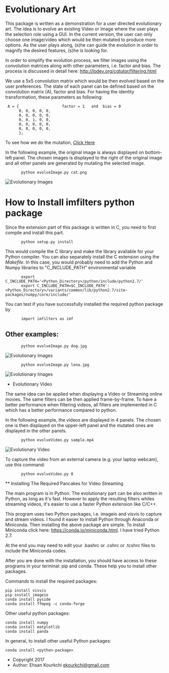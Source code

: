 # Evolutionary Art

This package is written as a demonstration for a user directed evolutionary art. The idea is to evolve an existing Video or Image where the user plays the selection role using a GUI. In the current version, the user can only choose one image/video which would be then mutated to produce more options. As the user plays along, (s)he can guide the evolution in order to magnify the desired features, (s)he is looking for.

In order to simplify the evolution process, we filter images using the convolution matrices along with other parameters, i.e. factor and bias. The process is discussed in detail here: http://lodev.org/cgtutor/filtering.html

We use a 5x5 convolution matrix which would be then evolved based on the user preferences. The state of each panel can be defined based on the convolution matrix (A), factor and bias. For having the identity transformation, these parameters as following:

     A = {                   factor = 1   and  bias = 0
          0, 0, 0, 0, 0,
          0, 0, 0, 0, 0,
          0, 0, 1, 0, 0,
          0, 0, 0, 0, 0,
          0, 0, 0, 0, 0,
          };

To see how we do the mutation, [Click Here](https://github.com/ekourkchi/Evolutionary_Art/files/1339615/evolutionary.pdf)

In the following example, the original image is always displayed on bottom-left panel. The chosen images is displayed to the right of the original image and all other panels are generated by mutating the selected image.

           python evolveImage.py cat.png
          
 ![Evolutionary Images](https://user-images.githubusercontent.com/13570487/30950224-307380a6-a3b7-11e7-9082-d9dca6fcb743.png?raw=true "Evolutionary Images")

# How to Install __imfilters__ python package

Since the extension part of this package is written in C, you need to first compile and install this part.

           python setup.py install

This would compile the C library and make the library available for your Python compiler. You can also separately install the C extension using the *Makefile*. In this case, you would probably need to add the Python and Numpy libraries to "C_INCLUDE_PATH" environmental variable

           export C_INCLUDE_PATH='<Python_Directory>/python/include/python2.7/'
           export C_INCLUDE_PATH=$C_INCLUDE_PATH':<Python_Directory>/variants/common/lib/python2.7/site-packages/numpy/core/include/'

You can test if you have successfully installed the required python package by

           import imfilters as imf

## Other examples:

           python evolveImage.py dog.jpg
 ![Evolutionary Images](https://user-images.githubusercontent.com/13570487/30950390-4702a21a-a3b8-11e7-82a7-7ba36d13e71b.png?raw=true "Evolutionary Dog")

           python evolveImage.py lena.jpg

 ![Evolutionary Images](https://user-images.githubusercontent.com/13570487/30950373-268641fe-a3b8-11e7-9c9a-934fd453b347.png?raw=true "Evolutionary Lena")



 * Evolutionary Video

The same idea can be applied when displaying a Video or Streaming online movies. The same filters can be then applied frame-by-frame. To have a better performance when filtering videos, all filters are implemented in C which has a better performance compared to python.

In the following example, the videos are displayed in 4 panels. The chosen one is then displayed on the upper-left panel and the mutated ones are displayed in the other panels.

           python evolveVideo.py sample.mp4
 
 ![Evolutionary Video](https://user-images.githubusercontent.com/13570487/30950403-5be46cb8-a3b8-11e7-8f09-edf7a3085040.png?raw=true "Evolutionary Video")

To capture the video from an external camera (e.g. your laptop webcam), use this command:
 
           python evolveVideo.py 0

 **  Installing The Required Pancakes for Video Streaming

The main program is in Python. The evolutionary part can be also written in Python, as long as it's fast. However to apply the resulting filters whiles streaming videos, it's easier to use a faster Python extension like C/C++. 

This program uses two Python packages, i.e. imageio and visvis to capture and stream videos. I found it easier to install Python through Anaconda or Miniconda. Then installing the above package are simple. To install Miniconda click here:  https://conda.io/miniconda.html. I have tried Python 2.7.

At the end you may need to edit your .bashrc or .cshrc or .tcshrc files to include the Miniconda codes. 

After you are done with the installation, you should have access to these programs in your terminal: pip and conda. These help you to install other packages.

Commands to install the required packages:

    pip install visvis
    pip install imageio
    conda install pyside
    conda install ffmpeg -c conda-forge

Other useful python packages:

    conda install numpy
    conda install matplotlib
    conda install panda

In general, to install other useful Python packages:

    conda install <python-package>





 


 * Copyright 2017
 * Author: Ehsan Kourkchi <ekourkchi@gmail.com>


